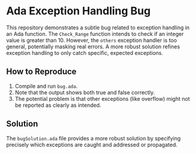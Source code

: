# Ada Exception Handling Bug

This repository demonstrates a subtle bug related to exception handling in an Ada function. The `Check_Range` function intends to check if an integer value is greater than 10. However, the `others` exception handler is too general, potentially masking real errors.  A more robust solution refines exception handling to only catch specific, expected exceptions.

## How to Reproduce

1. Compile and run `bug.ada`.
2. Note that the output shows both true and false correctly.
3.  The potential problem is that other exceptions (like overflow) might not be reported as clearly as intended.

## Solution

The `bugSolution.ada` file provides a more robust solution by specifying precisely which exceptions are caught and addressed or propagated.